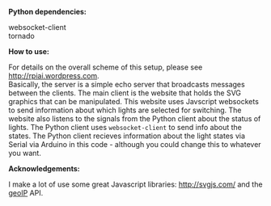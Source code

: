 <strong>Python dependencies:</strong>

websocket-client<br>
tornado


<strong>How to use:</strong>

For details on the overall scheme of this setup, please see <a href="http://rpiai.wordpress.com/2014/03/14/home-automation-using-simple-python-js-arduino-and-elementary-circuits/">http://rpiai.wordpress.com</a>.<br>
Basically, the server is a simple echo server that broadcasts messages between the clients. The main client is the website that holds the SVG graphics that can be manipulated. This website uses Javscript websockets to send information about which lights are selected for switching. The website also listens to the signals from the Python client about the status of lights. The Python client uses <code>websocket-client</code> to send info about the states. The Python client recieves information about the light states via Serial via Arduino in this code - although you could change this to whatever you want.


<strong>Acknowledgements:</strong>

I make a lot of use some great Javascript libraries: <a href="http://svgjs.com/">http://svgjs.com/</a> and the <a href="http://dev.maxmind.com/geoip/legacy/javascript/">geoIP</a> API.

